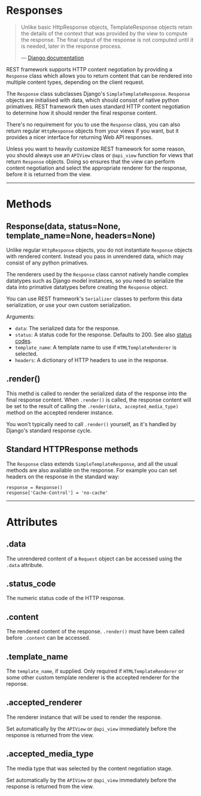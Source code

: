 <a class="github" href="response.py"></a>

# Responses

> Unlike basic HttpResponse objects, TemplateResponse objects retain the details of the context that was provided by the view to compute the response. The final output of the response is not computed until it is needed, later in the response process.
>
> &mdash; [Django documentation][cite]

REST framework supports HTTP content negotiation by providing a `Response` class which allows you to return content that can be rendered into multiple content types, depending on the client request.

The `Response` class subclasses Django's `SimpleTemplateResponse`.  `Response` objects are initialised with data, which should consist of native python primatives.  REST framework then uses standard HTTP content negotiation to determine how it should render the final response content.

There's no requirement for you to use the `Response` class, you can also return regular `HttpResponse` objects from your views if you want, but it provides a nicer interface for returning Web API responses.

Unless you want to heavily customize REST framework for some reason, you should always use an `APIView` class or `@api_view` function for views that return `Response` objects.  Doing so ensures that the view can perform content negotiation and select the appropriate renderer for the response, before it is returned from the view.

---

# Methods

## Response(data, status=None, template_name=None, headers=None)

Unlike regular `HttpResponse` objects, you do not instantiate `Response` objects with rendered content.  Instead you pass in unrendered data, which may consist of any python primatives.

The renderers used by the `Response` class cannot natively handle complex datatypes such as Django model instances, so you need to serialize the data into primative datatypes before creating the `Response` object.

You can use REST framework's `Serializer` classes to perform this data serialization, or use your own custom serialization.

Arguments:

* `data`: The serialized data for the response.
* `status`: A status code for the response.  Defaults to 200.  See also [status codes][statuscodes].
* `template_name`: A template name to use if `HTMLTemplateRenderer` is selected.
* `headers`: A dictionary of HTTP headers to use in the response.

## .render()

This methd is called to render the serialized data of the response into the final response content.  When `.render()` is called, the response content will be set to the result of calling the `.render(data, accepted_media_type)` method on the accepted renderer instance.

You won't typically need to call `.render()` yourself, as it's handled by Django's standard response cycle.

## Standard HTTPResponse methods

The `Response` class extends `SimpleTemplateResponse`, and all the usual methods are also available on the response.  For example you can set headers on the response in the standard way:

    response = Response()
    response['Cache-Control'] = 'no-cache'

---

# Attributes

## .data

The unrendered content of a `Request` object can be accessed using the `.data` attribute.

## .status_code

The numeric status code of the HTTP response.

## .content

The rendered content of the response.  `.render()` must have been called before `.content` can be accessed.

## .template_name

The `template_name`, if supplied.  Only required if `HTMLTemplateRenderer` or some other custom template renderer is the accepted renderer for the reponse.

## .accepted_renderer

The renderer instance that will be used to render the response.

Set automatically by the `APIView` or `@api_view` immediately before the response is returned from the view.

## .accepted_media_type

The media type that was selected by the content negotiation stage.

Set automatically by the `APIView` or `@api_view` immediately before the response is returned from the view.


[cite]: https://docs.djangoproject.com/en/dev/ref/template-response/
[statuscodes]: status-codes.md